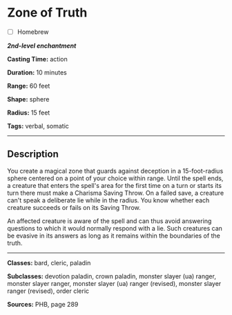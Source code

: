 # Zone of Truth

- [ ] Homebrew

***2nd-level enchantment***

**Casting Time:** action

**Duration:** 10 minutes

**Range:** 60 feet

**Shape:** sphere

**Radius:** 15 feet

**Tags:** verbal, somatic

---

## Description
You create a magical zone that guards against deception in a 15-foot-radius sphere centered on a point of your choice within range.
Until the spell ends, a creature that enters the spell's area for the first time on a turn or starts its turn there must make a Charisma Saving Throw.
On a failed save, a creature can't speak a deliberate lie while in the radius.
You know whether each creature succeeds or fails on its Saving Throw.

An affected creature is aware of the spell and can thus avoid answering questions to which it would normally respond with a lie.
Such creatures can be evasive in its answers as long as it remains within the boundaries of the truth.

---

**Classes:** bard, cleric, paladin

**Subclasses:** devotion paladin, crown paladin, monster slayer (ua) ranger, monster slayer ranger, monster slayer (ua) ranger (revised), monster slayer ranger (revised), order cleric

**Sources:** PHB, page 289
